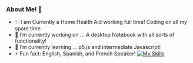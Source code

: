 ### About Me! 👋

<!--
**escavanessa/escavanessa** is a ✨ _special_ ✨ repository because its `README.md` (this file) appears on your GitHub profile.

Here are some ideas to get you started:
- ✨ I am Currently a Home Health Aid working full time! Coding on all my spare time
- 🔭 I’m currently working on ... A desktop Notebook with all sorts of functionality!
- 🌱 I’m currently learning ... p5.js and intermediate Javascript!
- ⚡ Fun fact: English, Spanish, and French Speaker!
-->
- ✨ I am Currently a Home Health Aid working full time! Coding on all my spare time
- 🔭 I’m currently working on ... A desktop Notebook with all sorts of functionality!
- 🌱 I’m currently learning ... p5.js and intermediate Javascript!
- ⚡ Fun fact: English, Spanish, and French Speaker!
[![My Skills](https://skillicons.dev/icons?i=js,html,css,react,bootstrap,tailwind,github,git,nodejs,figma,p5js,blender,ps,pr)](https://skillicons.dev)
